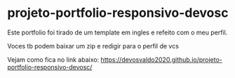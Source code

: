 # projeto-portfolio-responsivo-devosc

Este portfolio foi tirado de um template em ingles e refeito com o meu perfil.

Voces tb podem baixar um zip e redigir para o perfil de vcs


Vejam como fica no link abaixo:
https://devosvaldo2020.github.io/projeto-portfolio-responsivo-devosc/
